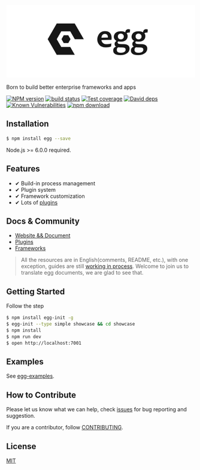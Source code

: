 ![](https://raw.githubusercontent.com/eggjs/egg/master/docs/assets/egg-logo.png)

Born to build better enterprise frameworks and apps

[![NPM version][npm-image]][npm-url]
[![build status][travis-image]][travis-url]
[![Test coverage][codecov-image]][codecov-url]
[![David deps][david-image]][david-url]
[![Known Vulnerabilities][snyk-image]][snyk-url]
[![npm download][download-image]][download-url]

[npm-image]: https://img.shields.io/npm/v/egg.svg?style=flat-square
[npm-url]: https://npmjs.org/package/egg
[travis-image]: https://img.shields.io/travis/eggjs/egg.svg?style=flat-square
[travis-url]: https://travis-ci.org/eggjs/egg
[codecov-image]: https://codecov.io/gh/eggjs/egg/branch/master/graph/badge.svg
[codecov-url]: https://codecov.io/gh/eggjs/egg
[david-image]: https://img.shields.io/david/eggjs/egg.svg?style=flat-square
[david-url]: https://david-dm.org/eggjs/egg
[snyk-image]: https://snyk.io/test/npm/egg/badge.svg?style=flat-square
[snyk-url]: https://snyk.io/test/npm/egg
[download-image]: https://img.shields.io/npm/dm/egg.svg?style=flat-square
[download-url]: https://npmjs.org/package/egg

## Installation

```bash
$ npm install egg --save
```

Node.js >= 6.0.0 required.

## Features

- ✔︎ Build-in process management
- ✔︎ Plugin system
- ✔︎ Framework customization
- ✔︎ Lots of [plugins](https://eggjs.org/badgeboard/)

## Docs & Community

- [Website && Document](https://eggjs.org)
- [Plugins](https://github.com/search?q=topic%3Aegg-plugin&type=Repositories)
- [Frameworks](https://github.com/search?q=topic%3Aegg-framework&type=Repositories)

> All the resources are in English(comments, README, etc.), with one exception, guides are still [working in process](https://github.com/eggjs/egg/issues/363).
> Welcome to join us to translate egg documents, we are glad to see that.

## Getting Started

Follow the step

```bash
$ npm install egg-init -g
$ egg-init --type simple showcase && cd showcase
$ npm install
$ npm run dev
$ open http://localhost:7001
```

## Examples

See [egg-examples](https://github.com/eggjs/examples).

## How to Contribute

Please let us know what we can help, check [issues](https://github.com/eggjs/egg/issues) for bug reporting and suggestion.

If you are a contributor, follow [CONTRIBUTING](CONTRIBUTING.md).

## License

[MIT](LICENSE)
